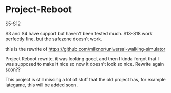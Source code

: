 # Project-Reboot

S5-S12

S3 and S4 have support but haven't been tested much.
S13-S18 work perfectly fine, but the safezone doesn't work.

this is the rewrite of https://github.com/milxnor/universal-walking-simulator
 
Project Reboot rewrite, it was looking good, and then I kinda forgot that I was supposed to make it nice so now it doesn't look so nice. Rewrite again soon??

This project is still missing a lot of stuff that the old project has, for example lategame, this will be added soon.
